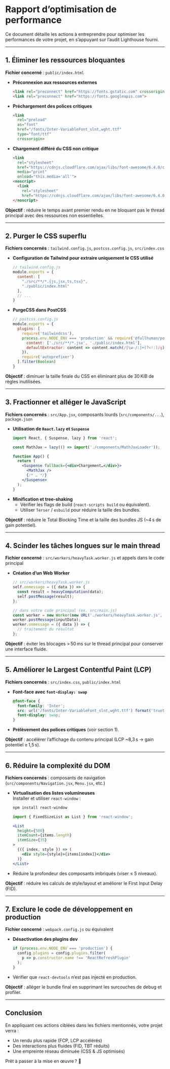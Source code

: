 # Rapport d’optimisation de performance

Ce document détaille les actions à entreprendre pour optimiser les performances de votre projet, en s’appuyant sur l’audit Lighthouse fourni.

---

## 1. Éliminer les ressources bloquantes

**Fichier concerné** : `public/index.html`

- **Préconnexion aux ressources externes**  
  ```html
  <link rel="preconnect" href="https://fonts.gstatic.com" crossorigin>
  <link rel="preconnect" href="https://fonts.googleapis.com">
  ```
- **Préchargement des polices critiques**  
  ```html
  <link
    rel="preload"
    as="font"
    href="/fonts/Inter-VariableFont_slnt,wght.ttf"
    type="font/ttf"
    crossorigin>
  ```
- **Chargement différé du CSS non critique**  
  ```html
  <link
    rel="stylesheet"
    href="https://cdnjs.cloudflare.com/ajax/libs/font-awesome/6.4.0/css/all.min.css"
    media="print"
    onload="this.media='all'">
  <noscript>
    <link
      rel="stylesheet"
      href="https://cdnjs.cloudflare.com/ajax/libs/font-awesome/6.4.0/css/all.min.css">
  </noscript>
  ```

**Objectif** : réduire le temps avant premier rendu en ne bloquant pas le thread principal avec des ressources non essentielles.

---

## 2. Purger le CSS superflu

**Fichiers concernés** : `tailwind.config.js`, `postcss.config.js`, `src/index.css`

- **Configuration de Tailwind pour extraire uniquement le CSS utilisé**  
  ```js
  // tailwind.config.js
  module.exports = {
    content: [
      "./src/**/*.{js,jsx,ts,tsx}",
      "./public/index.html"
    ],
    // ...
  }
  ```
- **PurgeCSS dans PostCSS**  
  ```js
  // postcss.config.js
  module.exports = {
    plugins: [
      require('tailwindcss'),
      process.env.NODE_ENV === 'production' && require('@fullhuman/postcss-purgecss')({
        content: ['./src/**/*.jsx', './public/index.html'],
        defaultExtractor: content => content.match(/[\w-/:]+(?<!:)/g) || []
      }),
      require('autoprefixer')
    ].filter(Boolean)
  }
  ```

**Objectif** : diminuer la taille finale du CSS en éliminant plus de 30 KiB de règles inutilisées.

---

## 3. Fractionner et alléger le JavaScript

**Fichiers concernés** : `src/App.jsx`, composants lourds (`src/components/...`), `package.json`

- **Utilisation de `React.lazy` et `Suspense`**  
  ```jsx
  import React, { Suspense, lazy } from 'react';

  const MathJax = lazy(() => import('./components/MathJaxLoader'));

  function App() {
    return (
      <Suspense fallback={<div>Chargement…</div>}>
        <MathJax />
        {/* … */}
      </Suspense>
    );
  }
  ```
- **Minification et tree‑shaking**  
  - Vérifier les flags de build (`react-scripts build` ou équivalent).
  - Utiliser `Terser` / `esbuild` pour réduire la taille des bundles.

**Objectif** : réduire le Total Blocking Time et la taille des bundles JS (~4 s de gain potentiel).

---

## 4. Scinder les tâches longues sur le main thread

**Fichier concerné** : `src/workers/heavyTask.worker.js` et appels dans le code principal

- **Création d’un Web Worker**  
  ```js
  // src/workers/heavyTask.worker.js
  self.onmessage = ({ data }) => {
    const result = heavyComputation(data);
    self.postMessage(result);
  };
  ```
  ```js
  // dans votre code principal (ex. src/main.js)
  const worker = new Worker(new URL('./workers/heavyTask.worker.js', import.meta.url));
  worker.postMessage(inputData);
  worker.onmessage = ({ data }) => {
    // traitement du résultat
  };
  ```

**Objectif** : éviter les blocages > 50 ms sur le thread principal pour conserver une interface fluide.

---

## 5. Améliorer le Largest Contentful Paint (LCP)

**Fichiers concernés** : `src/index.css`, `public/index.html`

- **Font-face avec `font-display: swap`**  
  ```css
  @font-face {
    font-family: 'Inter';
    src: url('/fonts/Inter-VariableFont_slnt,wght.ttf') format('truetype');
    font-display: swap;
  }
  ```
- **Prélèvement des polices critiques** (voir section 1).

**Objectif** : accélérer l’affichage du contenu principal (LCP ~8,3 s → gain potentiel ≥ 1,5 s).

---

## 6. Réduire la complexité du DOM

**Fichiers concernés** : composants de navigation (`src/components/Navigation.jsx`, `Menu.jsx`, etc.)

- **Virtualisation des listes volumineuses**  
  Installer et utiliser `react-window` :
  ```bash
  npm install react-window
  ```
  ```jsx
  import { FixedSizeList as List } from 'react-window';

  <List
    height={500}
    itemCount={items.length}
    itemSize={35}
  >
    {({ index, style }) => (
      <div style={style}>{items[index]}</div>
    )}
  </List>
  ```
- Réduire la profondeur des composants imbriqués (viser ≤ 5 niveaux).

**Objectif** : réduire les calculs de style/layout et améliorer le First Input Delay (FID).

---

## 7. Exclure le code de développement en production

**Fichier concerné** : `webpack.config.js` ou équivalent

- **Désactivation des plugins dev**  
  ```js
  if (process.env.NODE_ENV === 'production') {
    config.plugins = config.plugins.filter(
      p => p.constructor.name !== 'ReactRefreshPlugin'
    );
  }
  ```
- Vérifier que `react-devtools` n’est pas injecté en production.

**Objectif** : alléger le bundle final en supprimant les surcouches de debug et profiler.

---

## Conclusion

En appliquant ces actions ciblées dans les fichiers mentionnés, votre projet verra :
- Un rendu plus rapide (FCP, LCP accélérés)
- Des interactions plus fluides (FID, TBT réduits)
- Une empreinte réseau diminuée (CSS & JS optimisés)

Prêt à passer à la mise en œuvre ? 🚀
